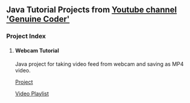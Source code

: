 ## Java Tutorial Projects from [Youtube channel 'Genuine Coder'](https://www.youtube.com/c/genuinecoder)

### Project Index
1. #### Webcam Tutorial
   Java project for taking video feed from webcam and saving as MP4 video.

   [Project](https://github.com/afsalashyana/Java-Tutorial-Codes/tree/master/src/webcamtutorial)

   [Video Playlist](https://www.youtube.com/playlist?list=PLhs1urmduZ28_IFafEsXNq3fjdqXLfpuL)

